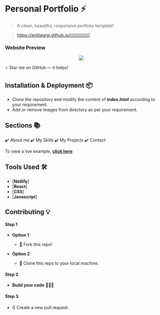 # Personal Portfolio ⚡️ 
> A clean, beautiful, responsive portfolio template!

> https://anjitagrgi.github.io//////////////

### Website Preview
<p align="center"> 
  <kbd>
    <a href="" target="_blank"><img src="examples/preview.gif">
  </a>
  </kbd>
</p>

:star: Star me on GitHub — it helps!



## Installation & Deployment 📦
- Clone the repository and modify the content of <b>index.html</b> according to your requirement.
- Add or remove images from  directory as per your requirement.


## Sections 📚
✔️ About me
✔️ My Skills 
✔️ My Projects 
✔️ Contact


To view a live example, **[click here](https://anjitagargi.github.io/)**

## Tools Used 🛠️
* [<b>Netlify</b>]
* [<b>React</b>]
* [<b>CSS</b>]
* [<b>Javascript</b>]


## Contributing 💡
#### Step 1

- **Option 1**
    - 🍴 Fork this repo!

- **Option 2**
    - 👯 Clone this repo to your local machine.


#### Step 2

- **Build your code** 🔨🔨🔨

#### Step 3

- 🔃 Create a new pull request.
